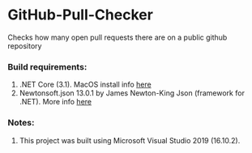# GitHub-Pull-Checker
Checks how many open pull requests there are on a public github repository

### Build requirements:
1. .NET Core (3.1). MacOS install info [here](https://docs.microsoft.com/en-us/dotnet/core/install/macos)
2. Newtonsoft.json 13.0.1 by James Newton-King Json (framework for .NET). More info [here]( https://www.nuget.org/packages/Newtonsoft.Json/)

### Notes: 
1. This project was built using Microsoft Visual Studio 2019 (16.10.2).
